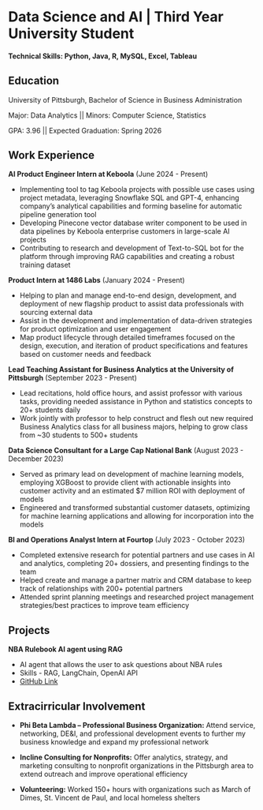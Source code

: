 # Data Science and AI | Third Year University Student

#### Technical Skills: Python, Java, R, MySQL, Excel, Tableau

## Education
University of Pittsburgh, Bachelor of Science in Business Administration

Major: Data Analytics      ||      Minors: Computer Science, Statistics

GPA: 3.96                  ||      Expected Graduation: Spring 2026



## Work Experience
**AI Product Engineer Intern at Keboola** (June 2024 - Present)
+ Implementing tool to tag Keboola projects with possible use cases using project metadata, leveraging Snowflake SQL and GPT-4, enhancing company’s analytical capabilities and forming baseline for automatic pipeline generation tool
+ Developing Pinecone vector database writer component to be used in data pipelines by Keboola enterprise customers in large-scale AI projects
+ Contributing to research and development of Text-to-SQL bot for the platform through improving RAG capabilities and creating a robust training dataset


**Product Intern at 1486 Labs** (January 2024 - Present)
+ Helping to plan and manage end-to-end design, development, and deployment of new flagship product to assist data professionals with sourcing external data
+ Assist in the development and implementation of data-driven strategies for product optimization and user engagement
+ Map product lifecycle through detailed timeframes focused on the design, execution, and iteration of product specifications and features based on customer needs and feedback

**Lead Teaching Assistant for Business Analytics at the University of Pittsburgh** (September 2023 - Present)
+ Lead recitations, hold office hours, and assist professor with various tasks, providing needed assistance in Python and statistics concepts to 20+ students daily
+ Work jointly with professor to help construct and flesh out new required Business Analytics class for all business majors, helping to grow class from ~30 students to 500+ students

**Data Science Consultant for a Large Cap National Bank** (August 2023 - December 2023)
+ Served as primary lead on development of machine learning models, employing XGBoost to provide client with actionable insights into customer activity and an estimated $7 million ROI with deployment of models
+ Engineered and transformed substantial customer datasets, optimizing for machine learning applications and allowing for incorporation into the models

**BI and Operations Analyst Intern at Fourtop** (July 2023 - October 2023)
+ Completed extensive research for potential partners and use cases in AI and analytics, completing 20+ dossiers, and presenting findings to the team
+ Helped create and manage a partner matrix and CRM database to keep track of relationships with 200+ potential partners
+ Attended sprint planning meetings and researched project management strategies/best practices to improve team efficiency



## Projects
**NBA Rulebook AI agent using RAG**
+ AI agent that allows the user to ask questions about NBA rules
+ Skills - RAG, LangChain, OpenAI API
+ [GitHub Link](https://github.com/gavinpryor/nba-rulebook-ai-agent)
  


## Extracirricular Involvement
+ **Phi Beta Lambda – Professional Business Organization:** Attend service, networking, DE&I, and professional development events to further my business knowledge and expand my professional network
            
+ **Incline Consulting for Nonprofits:** Offer analytics, strategy, and marketing consulting to nonprofit organizations in the Pittsburgh area to extend outreach and improve operational efficiency

+ **Volunteering:** Worked 150+ hours with organizations such as March of Dimes, St. Vincent de Paul, and local homeless shelters





